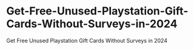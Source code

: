 # Get-Free-Unused-Playstation-Gift-Cards-Without-Surveys-in-2024
Get Free Unused Playstation Gift Cards Without Surveys in 2024
